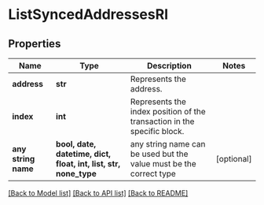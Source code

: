 # ListSyncedAddressesRI


## Properties
Name | Type | Description | Notes
------------ | ------------- | ------------- | -------------
**address** | **str** | Represents the address. | 
**index** | **int** | Represents the index position of the transaction in the specific block. | 
**any string name** | **bool, date, datetime, dict, float, int, list, str, none_type** | any string name can be used but the value must be the correct type | [optional]

[[Back to Model list]](../README.md#documentation-for-models) [[Back to API list]](../README.md#documentation-for-api-endpoints) [[Back to README]](../README.md)


